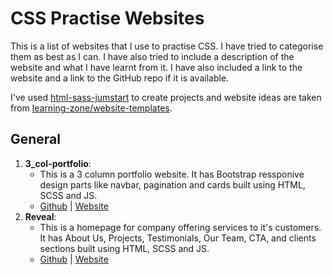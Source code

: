 # CSS Practise Websites
This is a list of websites that I use to practise CSS. I have tried to categorise them as best as I can. I have also tried to include a description of the website and what I have learnt from it. I have also included a link to the website and a link to the GitHub repo if it is available.

I've used [html-sass-jumstart](https://github.com/5t3ph/html-sass-jumpstart/issues) to create projects and website ideas are taken from [learning-zone/website-templates](https://github.com/learning-zone/website-templates).

## General
1. **3_col-portfolio**:
    - This is a 3 column portfolio website. It has Bootstrap ressponive design parts like navbar, pagination and cards built using HTML, SCSS and JS.
    - [Github](https://github.com/chavda-bhavik/practise-websites/tree/main/3-col-portfolio) | [Website](https://chavda-bhavik.github.io/practise-websites/3-col-portfolio/public/)
2. **Reveal**:
    - This is a homepage for company offering services to it's customers. It has About Us, Projects, Testimonials, Our Team, CTA, and clients sections built using HTML, SCSS and JS.
    - [Github](https://github.com/chavda-bhavik/practise-websites/tree/main/reveal) | [Website](https://chavda-bhavik.github.io/practise-websites/reveal/)